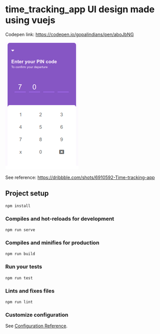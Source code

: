 # time_tracking_app UI design made using vuejs

Codepen link: https://codepen.io/gopalindians/pen/aboJbNG


![alt text](https://github.com/gopalindians/time_tracking_app/raw/master/Screenshot_Dribbble.png "Time tracking app")


See reference: https://dribbble.com/shots/6910592-Time-tracking-app

## Project setup
```
npm install
```

### Compiles and hot-reloads for development
```
npm run serve
```

### Compiles and minifies for production
```
npm run build
```

### Run your tests
```
npm run test
```

### Lints and fixes files
```
npm run lint
```

### Customize configuration
See [Configuration Reference](https://cli.vuejs.org/config/).
